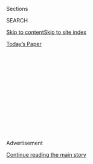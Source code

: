 <div id="app">

<div>

<div>

<div>

<div class="NYTAppHideMasthead css-1q2w90k e1suatyy0">

<div class="section css-ui9rw0 e1suatyy2">

<div class="css-eph4ug er09x8g0">

<div class="css-6n7j50">

</div>

<span class="css-1dv1kvn">Sections</span>

<div class="css-10488qs">

<span class="css-1dv1kvn">SEARCH</span>

</div>

[Skip to content](#site-content)[Skip to site
index](#site-index)

</div>

<div class="css-10698na e1huz5gh0">

</div>

</div>

<div id="masthead-bar-one" class="section hasLinks css-15hmgas e1csuq9d3">

<div class="css-uqyvli e1csuq9d0">

</div>

<div class="css-1uqjmks e1csuq9d1">

</div>

<div class="css-9e9ivx">

[](https://myaccount.nytimes3xbfgragh.onion/auth/login?response_type=cookie&client_id=vi)

</div>

<div class="css-1bvtpon e1csuq9d2">

[Today’s
Paper](https://www.nytimes3xbfgragh.onion/section/todayspaper)

</div>

</div>

</div>

</div>

<div data-aria-hidden="false">

<div id="site-content" data-role="main">

<div>

<div class="css-1aor85t" style="opacity:0.000000001;z-index:-1;visibility:hidden">

<div class="css-1hqnpie">

<div class="css-epjblv">

<span class="css-100wwgy">Brunello Cucinelli, Renaissance
Man</span>

</div>

<div class="css-k008qs">

<div class="css-o5pzib">

<span class="css-18z7m18"></span>

<div>

</div>

</div>

<span class="css-1n6z4y">https://nyti.ms/2LtlmUh</span>

<div class="css-1705lsu">

<div class="css-4xjgmj">

<div class="css-4skfbu" data-role="toolbar" data-aria-label="Social Media Share buttons, Save button, and Comments Panel with current comment count" data-testid="share-tools">

  - 
  - 
  - 
  - 
    
    <div class="css-6n7j50">
    
    </div>

  - 

</div>

</div>

</div>

</div>

</div>

</div>

<div class="css-13pd83m">

</div>

<div id="top-wrapper" class="css-1sy8kpn">

<div id="top-slug" class="css-l9onyx">

Advertisement

</div>

[Continue reading the main
story](#after-top)

<div class="ad top-wrapper" style="text-align:center;height:100%;display:block;min-height:250px">

<div id="top" class="place-ad" data-position="top" data-size-key="top">

</div>

</div>

<div id="after-top">

</div>

</div>

<div>

<div id="sponsor-wrapper" class="css-1hyfx7x">

<div id="sponsor-slug" class="css-19vbshk">

Supported by

</div>

[Continue reading the main
story](#after-sponsor)

<div id="sponsor" class="ad sponsor-wrapper" style="text-align:center;height:100%;display:block">

</div>

<div id="after-sponsor">

</div>

</div>

<div class="css-186x18t">

Profile in Style

</div>

<div class="css-1vkm6nb ehdk2mb0">

# Brunello Cucinelli, Renaissance Man

</div>

The designer, best known for what he calls “sportivo chic,” has
maintained roots in his native Italy, improving and restoring the town
where his brand is based.

<div class="css-18e8msd">

<div class="css-vp77d3 epjyd6m0">

<div class="css-1baulvz">

By [<span class="css-1baulvz last-byline" itemprop="name">Lindsay
Talbot</span>](https://www.nytimes3xbfgragh.onion/by/lindsay-talbot)

</div>

</div>

  - 
    
    <div class="css-nv7ky2 e16638kd2">
    
    Published Sept. 6, 2019Updated Sept. 9,
    2019
    
    </div>

  - 
    
    <div class="css-4xjgmj">
    
    <div class="css-pvvomx" data-role="toolbar" data-aria-label="Social Media Share buttons, Save button, and Comments Panel with current comment count" data-testid="share-tools">
    
      - 
      - 
      - 
      - 
        
        <div class="css-6n7j50">
        
        </div>
    
      - 
    
    </div>
    
    </div>

</div>

</div>

<div class="section meteredContent css-1r7ky0e" name="articleBody" itemprop="articleBody">

<div class="css-1fanzo5 StoryBodyCompanionColumn">

<div class="css-53u6y8">

Even as a child growing up in the rural Umbrian village of Castel
Rigone, [Brunello Cucinelli](http://www.brunellocucinelli.com/en/) had
strong opinions about clothes. “When I was 7, my mother gave me a pair
of green velvet trousers for Christmas,” says the designer. “I buried
them in the garden behind our house because I’ve never been too fond of
green.” A decade later, he dropped out of engineering school and, in
1978, launched an eponymous line of women’s sweaters in punchy shades
inspired by United Colors of Benetton but woven in fine cashmere and
Shetland wool.

Today, Cucinelli designs ready-to-wear collections for men, women and,
as of this month, children, as well as home décor, shoes and handbags.
The 66-year-old oversees a factory and some 1,000 workers in the hamlet
of
[Solomeo](https://www.nytimes3xbfgragh.onion/2018/09/21/fashion/brunello-cucinelli-italy.html)
(population 500), which is nine miles from
[Perugia](https://www.nytimes3xbfgragh.onion/interactive/2017/09/14/travel/what-to-do-36-hours-in-perugia-italy.html)
and 15 from his hometown. He’s spent decades improving and restoring
Solomeo — repaving roads, planting vineyards, erecting a
16th-century-style theater and founding an arts and crafts school — and
over time it’s become nearly synonymous with the label itself, which is
best known for what Cucinelli describes as “sportivo chic.” That means
plush and drapey cardigans and crew necks, softly tailored trousers and
cashmere-covered collectibles (soccer balls, waste bins) in a serene
earth-toned palette reflective of the landscape that surrounds those
that work, eat and live in Cucinelli’s domain. The designer’s
understated wares are popular with the Silicon Valley crowd — [Steve
Jobs](https://www.nytimes3xbfgragh.onion/topic/person/steve-jobs)’s
black mock
[turtlenecks](https://www.nytimes3xbfgragh.onion/2016/01/03/magazine/can-the-turtleneck-ever-be-cool-again.html)
were custom Cucinelli, as are [Mark
Zuckerberg](https://www.nytimes3xbfgragh.onion/topic/person/mark-zuckerberg)’s
signature gray T-shirts — and yet the designer himself is proudly
old-fashioned. “I want everything I create to be totally timeless, much
like a good book,” says Cucinelli. “It should be something you keep
forever and go back to over and over.”

*\[*[*Sign up
here*](https://www.nytimes3xbfgragh.onion/newsletters/t-list?module=inline)
*for the T List newsletter, a weekly roundup of what T Magazine editors
are noticing and coveting
now.\]*

</div>

</div>

<div class="css-79elbk" data-testid="photoviewer-wrapper">

<div class="css-z3e15g" data-testid="photoviewer-wrapper-hidden">

</div>

<div class="css-1a48zt4 ehw59r15" data-testid="photoviewer-children">

![<span class="css-1nlbvxy e1z0qqy90" itemprop="copyrightHolder"><span class="css-1ly73wi e1tej78p0">Credit...</span><span>Courtesy
of Brunello
Cucinelli</span></span>](https://static01.graylady3jvrrxbe.onion/images/2019/09/06/t-magazine/06tmag-brunello-slide-L1SP/06tmag-brunello-slide-L1SP-articleLarge.jpg?quality=75&auto=webp&disable=upscale)

</div>

</div>

<div class="css-1fanzo5 StoryBodyCompanionColumn">

<div class="css-53u6y8">

“I love the colors in this picture, which shows me on a walk through
Solomeo. I’m with my Lab, Viola, whose coat is the perfect shade of
dirty white. Everything I’m wearing I designed, from the sneakers to the
denim to the coat, which I’ve had for 23
years.”

</div>

</div>

<div class="css-1fanzo5 StoryBodyCompanionColumn">

<div class="css-53u6y8">

-----

</div>

</div>

<div class="css-79elbk" data-testid="photoviewer-wrapper">

<div class="css-z3e15g" data-testid="photoviewer-wrapper-hidden">

</div>

<div class="css-1a48zt4 ehw59r15" data-testid="photoviewer-children">

<div class="css-1xdhyk6 erfvjey0">

<span class="css-1ly73wi e1tej78p0">Image</span>

<div class="css-zjzyr8">

<div data-testid="lazyimage-container" style="height:275.17777777777775px">

</div>

</div>

</div>

<span class="css-1nlbvxy e1z0qqy90" itemprop="copyrightHolder"><span class="css-1ly73wi e1tej78p0">Credit...</span><span>From
left: Weichia Huang; courtesy of Brunello Cucinelli</span></span>

</div>

</div>

<div class="css-1fanzo5 StoryBodyCompanionColumn">

<div class="css-53u6y8">

*Left:* “Anytime I wear a jacket — so almost every day — I choose an
accompanying pocket square. For me, it’s mandatory. Say you see a guy in
a restaurant: You notice his jacket, his watch and his pocket square.
There’s not much else men have to distinguish themselves. I tend to wear
the same ones again and again.”

*Right:* “My dear friend Stefano Giannoni is a sculptor who works in the
style of
[Michelangelo](https://www.nytimes3xbfgragh.onion/topic/person/michelangelo-buonarroti)
and keeps this studio on Rome’s Via Col di Nava. You can see marble
carvings of Marcus Aurelius, Dionysus, Hadrian and Pericles. I have his
pieces in my home and have given his marble busts as
gifts.”

</div>

</div>

<div class="css-1fanzo5 StoryBodyCompanionColumn">

<div class="css-53u6y8">

-----

</div>

</div>

<div class="css-79elbk" data-testid="photoviewer-wrapper">

<div class="css-z3e15g" data-testid="photoviewer-wrapper-hidden">

</div>

<div class="css-1a48zt4 ehw59r15" data-testid="photoviewer-children">

<div class="css-1xdhyk6 erfvjey0">

<span class="css-1ly73wi e1tej78p0">Image</span>

<div class="css-zjzyr8">

<div data-testid="lazyimage-container" style="height:266.8px">

</div>

</div>

</div>

<span class="css-1nlbvxy e1z0qqy90" itemprop="copyrightHolder"><span class="css-1ly73wi e1tej78p0">Credit...</span><span>Courtesy
of Brunello Cucinelli</span></span>

</div>

</div>

<div class="css-1fanzo5 StoryBodyCompanionColumn">

<div class="css-53u6y8">

*Left:* “This is cashmere in its original state, before it’s made into
yarn. I have about a hundred of these sorts of samples in my office and
mix the different colors to create custom shades, blending a red and an
ecru, say. All of our cashmere comes from Mongolia and Inner Mongolia,
where I’ve traveled and helped shear the goats myself.”

*Right:* “I never went to art school and am not able to draw myself, but
I am able to explain exactly what I want after playing with fabric and
test-wearing things — a jacket should sit just close enough to the
chest, and the length of a hem is paramount. This sketch shows a look I
came up with for our fall 2019 men’s wear collection: a burgundy velvet
suit worn with a single-pleated pant and a suede desert
boot.”

-----

</div>

</div>

<div class="css-79elbk" data-testid="photoviewer-wrapper">

<div class="css-z3e15g" data-testid="photoviewer-wrapper-hidden">

</div>

<div class="css-1a48zt4 ehw59r15" data-testid="photoviewer-children">

<div class="css-1xdhyk6 erfvjey0">

<span class="css-1ly73wi e1tej78p0">Image</span>

<div class="css-zjzyr8">

<div data-testid="lazyimage-container" style="height:270.02222222222224px">

</div>

</div>

</div>

<span class="css-1nlbvxy e1z0qqy90" itemprop="copyrightHolder"><span class="css-1ly73wi e1tej78p0">Credit...</span><span>From
left: © Everyman History, 1945; courtesy of Brunello
Cucinelli</span></span>

</div>

</div>

<div class="css-1fanzo5 StoryBodyCompanionColumn">

<div class="css-53u6y8">

*Left:* “Thomas More’s
“[Utopia](https://www.bl.uk/learning/timeline/item126618.html)”
(1516), about the social and political makeup of an imaginary country,
is among the 15 or 20 pieces of literature that have defined my life. To
me, More is one of the great geniuses of humanity, and a great teacher.
Every year, I give my employees a book that’s made a big impression on
me. Other past selections have been “[Don
Quixote](https://www.penguinrandomhouse.com/books/286572/don-quixote-by-miguel-de-cervantes-saavedra/9780142437230/)”
(1605) and “[The Analects of
Confucius](https://www.penguinrandomhouse.com/books/306130/the-analects-by-confucius/9780143106852/)”
(500 B.C.).”

</div>

</div>

<div class="css-1fanzo5 StoryBodyCompanionColumn">

<div class="css-53u6y8">

*Right:* “A Brunello Cucinelli ad from 1992. It was the first year we
focused on more leisurely clothes that you could wear around the house.
The premise for the photo was that I’d invited my friends to dinner and
everyone had arrived dressed in roomy trousers and elevated sweatpants.
I’m on the far left, and I have to say, I think I look pretty good.
After all, I was only in my 40s back
then.”

-----

</div>

</div>

<div class="css-79elbk" data-testid="photoviewer-wrapper">

<div class="css-z3e15g" data-testid="photoviewer-wrapper-hidden">

</div>

<div class="css-1a48zt4 ehw59r15" data-testid="photoviewer-children">

<div class="css-1xdhyk6 erfvjey0">

<span class="css-1ly73wi e1tej78p0">Image</span>

<div class="css-zjzyr8">

<div data-testid="lazyimage-container" style="height:313.84444444444443px">

</div>

</div>

</div>

<span class="css-1nlbvxy e1z0qqy90" itemprop="copyrightHolder"><span class="css-1ly73wi e1tej78p0">Credit...</span><span>Courtesy
of Brunello Cucinelli</span></span>

</div>

</div>

<div class="css-1fanzo5 StoryBodyCompanionColumn">

<div class="css-53u6y8">

*Left:* “My wife, Federica, and I met when we were teenagers — she would
ride the school bus in the morning, and I’d follow behind on my scooter
in the hopes that she might become interested. I can’t imagine how much
exhaust I must have inhaled. In this picture of us visiting a Roman
temple in Northern Italy, I think she’s 18 and I’m 19, making it
somewhere around 1973. We’re wearing flared jeans that were so tight we
had to lie down to zip them.”

*Right:* “They say that Italian food should have a maximum of three
strong flavors. This
[pizza](https://cooking.nytimes3xbfgragh.onion/68861692-nyt-cooking/807163-our-greatest-pizza-recipes)
was made by one of the cooks in the brand’s cafeteria, where we serve
800 people a day and always try for the freshest ingredients: Here,
you’ve got tomatoes, mozzarella and a touch of
basil.”

-----

</div>

</div>

<div class="css-79elbk" data-testid="photoviewer-wrapper">

<div class="css-z3e15g" data-testid="photoviewer-wrapper-hidden">

</div>

<div class="css-1a48zt4 ehw59r15" data-testid="photoviewer-children">

<div class="css-1xdhyk6 erfvjey0">

<span class="css-1ly73wi e1tej78p0">Image</span>

<div class="css-zjzyr8">

<div data-testid="lazyimage-container" style="height:275.17777777777775px">

</div>

</div>

</div>

<span class="css-1nlbvxy e1z0qqy90" itemprop="copyrightHolder"><span class="css-1ly73wi e1tej78p0">Credit...</span><span>Courtesy
of Brunello Cucinelli</span></span>

</div>

</div>

<div class="css-1fanzo5 StoryBodyCompanionColumn">

<div class="css-53u6y8">

*Left:* “Our family villa in Solomeo dates back to the late 1500s.
Beneath the Renaissance-style arches of the dining room you’ll see
stacks of books that are very dear to me, a statue of Dionysus and a
17th-century oil painting depicting the annunciation of Abraham.”

*Right:* “When I moved to Solomeo, it was in rough shape — the village
was founded in the 14th century, but by the 1950s, few people and fewer
jobs remained. Over the last 30 years, I’ve helped to restore it by
building a theater, a winery and, of course, our factories, which I hope
will be around for another century or two. I suppose I feel a bit like a
custodian for this place, which is surrounded by beautiful countryside
on all
sides.”

-----

</div>

</div>

<div class="css-79elbk" data-testid="photoviewer-wrapper">

<div class="css-z3e15g" data-testid="photoviewer-wrapper-hidden">

</div>

<div class="css-1a48zt4 ehw59r15" data-testid="photoviewer-children">

<div class="css-1xdhyk6 erfvjey0">

<span class="css-1ly73wi e1tej78p0">Image</span>

<div class="css-zjzyr8">

<div data-testid="lazyimage-container" style="height:277.75555555555553px">

</div>

</div>

</div>

<span class="css-1nlbvxy e1z0qqy90" itemprop="copyrightHolder"><span class="css-1ly73wi e1tej78p0">Credit...</span><span>From
left: Courtesy of Brunello Cucinelli; Giotto di Bondone, “St. Francis
Revives the Unatoned Woman to Facilitate Her Confession,” fresco, circa
1297-99, Assissi, Italy © Raffaello Bencini/Bridgeman
Images</span></span>

</div>

</div>

<div class="css-1fanzo5 StoryBodyCompanionColumn">

<div class="css-53u6y8">

*Left:* “As a teenager, I practiced jujitsu. I found it gave me
self-confidence and serenity. The best takeaway was the idea that if
someone offends you, you should count to 10 before you respond. To this
day, I’ve never really had big arguments with anyone, and I think that
must be why. Because the photo is black and white, you can’t tell that
my hair was dyed bright orange — I was a model for a hairdresser at the
time.”

*Right:* “[Giotto di
Bondone](https://www.nytimes3xbfgragh.onion/1937/01/17/archives/giotto-600-years-after-sexcentenary-of-death-of-the-painter-to-be.html)
was one of the most important Italian artists of the late Middle Ages —
he was the first to paint humans realistically and with depth. We in
Solomeo are lucky that his frescoes at the Basilica of Saint Francis of
Assisi are only a few towns away. This one is called ‘St. Francis
Revives the Unatoned Woman to Facilitate Her Confession’ (circa 1298). I
remember seeing it as a child and marveling at its beauty and precision
even then.”

</div>

</div>

<div>

</div>

</div>

<div>

</div>

<div>

</div>

<div>

</div>

<div>

<div id="bottom-wrapper" class="css-1ede5it">

<div id="bottom-slug" class="css-l9onyx">

Advertisement

</div>

[Continue reading the main
story](#after-bottom)

<div id="bottom" class="ad bottom-wrapper" style="text-align:center;height:100%;display:block;min-height:90px">

</div>

<div id="after-bottom">

</div>

</div>

</div>

</div>

</div>

## Site Index

<div>

</div>

## Site Information Navigation

  - [© <span>2020</span> <span>The New York Times
    Company</span>](https://help.nytimes3xbfgragh.onion/hc/en-us/articles/115014792127-Copyright-notice)

<!-- end list -->

  - [NYTCo](https://www.nytco.com/)
  - [Contact
    Us](https://help.nytimes3xbfgragh.onion/hc/en-us/articles/115015385887-Contact-Us)
  - [Work with us](https://www.nytco.com/careers/)
  - [Advertise](https://nytmediakit.com/)
  - [T Brand Studio](http://www.tbrandstudio.com/)
  - [Your Ad
    Choices](https://www.nytimes3xbfgragh.onion/privacy/cookie-policy#how-do-i-manage-trackers)
  - [Privacy](https://www.nytimes3xbfgragh.onion/privacy)
  - [Terms of
    Service](https://help.nytimes3xbfgragh.onion/hc/en-us/articles/115014893428-Terms-of-service)
  - [Terms of
    Sale](https://help.nytimes3xbfgragh.onion/hc/en-us/articles/115014893968-Terms-of-sale)
  - [Site
    Map](https://spiderbites.nytimes3xbfgragh.onion)
  - [Help](https://help.nytimes3xbfgragh.onion/hc/en-us)
  - [Subscriptions](https://www.nytimes3xbfgragh.onion/subscription?campaignId=37WXW)

</div>

</div>

</div>

</div>
